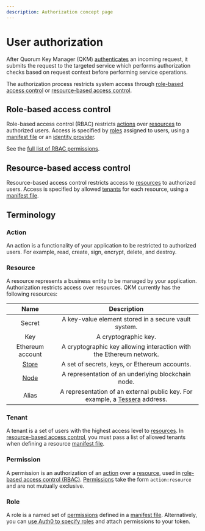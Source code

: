 ```yaml
---
description: Authorization concept page
---
```


# User authorization

After Quorum Key Manager (QKM) [authenticates](Authentication.md) an incoming request, it submits the request to the
targeted service which performs authorization checks based on request context before performing service operations.

The authorization process restricts system access through [role-based access control](#role-based-access-control)
or [resource-based access control](#resource-based-access-control).

## Role-based access control

Role-based access control (RBAC) restricts [actions](#action) over [resources](#resource) to authorized users.
Access is specified by [roles](#role) assigned to users, using a [manifest file](../HowTo/Use-Manifest-File/Role.md) or
an [identity provider](https://auth0.com/docs/authorization/rbac/roles/create-roles).

See the [full list of RBAC permissions](../Reference/RBAC-Permissions.md).

## Resource-based access control

Resource-based access control restricts access to [resources](#resource) to authorized users.
Access is specified by allowed [tenants](#tenant) for each resource, using a [manifest file](../HowTo/Use-Manifest-File/Overview.md).

## Terminology

### Action

An action is a functionality of your application to be restricted to authorized users.
For example, read, create, sign, encrypt, delete, and destroy.

### Resource

A resource represents a business entity to be managed by your application.
Authorization restricts access over resources.
QKM currently has the following resources:

| Name               | Description                                                         |
| :----------------: | :-----------------------------------------------------------------: |
| Secret             | A key-value element stored in a secure vault system.                |
| Key                | A cryptographic key.                                                |
| Ethereum account   | A cryptographic key allowing interaction with the Ethereum network. |
| [Store](Stores.md) | A set of secrets, keys, or Ethereum accounts.                       |
| [Node](Nodes.md)   | A representation of an underlying blockchain node.                  |
| Alias              | A representation of an external public key. For example, a [Tessera](https://docs.tessera.consensys.net/en/stable/) address. |

### Tenant

A tenant is a set of users with the highest access level to [resources](#resource).
In [resource-based access control](#resource-based-access-control), you must pass a list of allowed tenants when defining a
resource [manifest file](../HowTo/Use-Manifest-File/Overview.md).

### Permission

A permission is an authorization of an [action](#action) over a [resource](#resource), used in
[role-based access control (RBAC)](#role-based-access-control).
[Permissions](../Reference/RBAC-Permissions.md) take the form `action:resource` and are not mutually exclusive.

### Role

A role is a named set of [permissions](#permission) defined in a [manifest file](../HowTo/Use-Manifest-File/Role.md).
Alternatively, you can [use Auth0 to specify roles](https://auth0.com/docs/authorization/rbac/roles/create-roles) and
attach permissions to your token.
